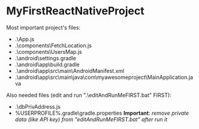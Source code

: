 # MyFirstReactNativeProject

Most important project's files:
* .\App.js
* .\components\FetchLocation.js
* .\components\UsersMap.js
* .\android\settings.gradle
* .\android\app\build.gradle
* .\android\app\src\main\AndroidManifest.xml
* .\android\app\src\main\java\com\myawesomeproject\MainApplication.java

Also needed files (edit and run ".\editAndRunMeFIRST.bat" FIRST):
* .\dbPrivAddress.js
* %USERPROFILE%\.gradle\gradle.properties
**Important**: *remove private data (like API key) from "editAndRunMeFIRST.bat" after run it*
